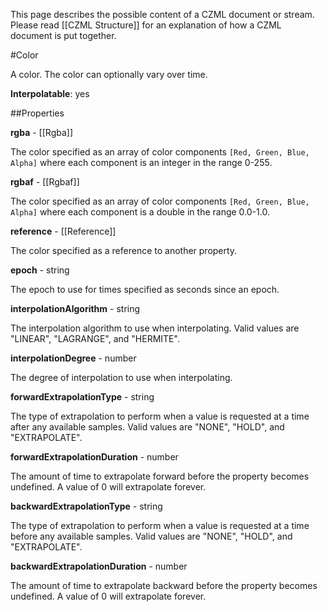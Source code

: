 This page describes the possible content of a CZML document or stream.  Please read [[CZML Structure]] for an explanation of how a CZML document is put together.

#Color

A color.  The color can optionally vary over time.

**Interpolatable**: yes

##Properties

**rgba** - [[Rgba]]

The color specified as an array of color components `[Red, Green, Blue, Alpha]` where each component is an integer in the range 0-255.


**rgbaf** - [[Rgbaf]]

The color specified as an array of color components `[Red, Green, Blue, Alpha]` where each component is a double in the range 0.0-1.0.


**reference** - [[Reference]]

The color specified as a reference to another property.


**epoch** - string

The epoch to use for times specified as seconds since an epoch.


**interpolationAlgorithm** - string

The interpolation algorithm to use when interpolating. Valid values are "LINEAR", "LAGRANGE", and "HERMITE".


**interpolationDegree** - number

The degree of interpolation to use when interpolating.


**forwardExtrapolationType** - string

The type of extrapolation to perform when a value is requested at a time after any available samples. Valid values are "NONE", "HOLD", and "EXTRAPOLATE".


**forwardExtrapolationDuration** - number

The amount of time to extrapolate forward before the property becomes undefined.  A value of 0 will extrapolate forever.


**backwardExtrapolationType** - string

The type of extrapolation to perform when a value is requested at a time before any available samples. Valid values are "NONE", "HOLD", and "EXTRAPOLATE".


**backwardExtrapolationDuration** - number

The amount of time to extrapolate backward before the property becomes undefined.  A value of 0 will extrapolate forever.


